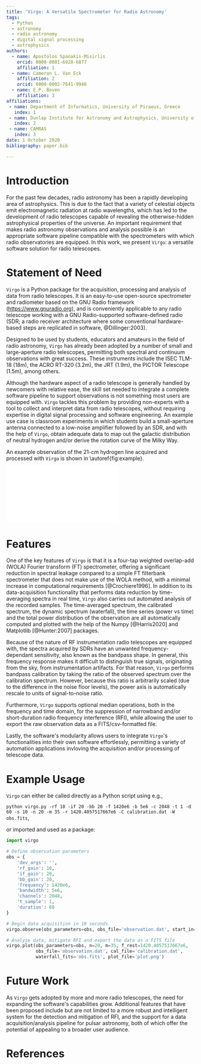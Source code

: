 ```yaml
---
title: 'Virgo: A Versatile Spectrometer for Radio Astronomy'
tags:
  - Python
  - astronomy
  - radio astronomy
  - digital signal processing
  - astrophysics
authors:
  - name: Apostolos Spanakis-Misirlis
    orcid: 0000-0001-6928-6877
    affiliation: 1
  - name: Cameron L. Van Eck
    affiliation: 2
    orcid: 0000-0002-7641-9946
  - name: E.P. Boven
    affiliation: 3
affiliations:
 - name: Department of Informatics, University of Piraeus, Greece
   index: 1
 - name: Dunlap Institute for Astronomy and Astrophysics, University of Toronto, 50 St. George Street, Toronto, ON M5S 3H4, Canada
   index: 2
 - name: CAMRAS
   index: 3
date: 1 October 2020
bibliography: paper.bib

---
```


# Introduction

For the past few decades, radio astronomy has been a rapidly developing area of
astrophysics. This is due to the fact that a variety of celestial objects emit
electromagnetic radiation at radio wavelengths, which has led to the
development of radio telescopes capable of revealing the otherwise-hidden
astrophysical properties of the universe. An important requirement that makes radio
astronomy observations and analysis possible is an appropriate software pipeline
compatible with the spectrometers with which radio observatories are equipped. In
this work, we present `Virgo`: a versatile software solution for radio telescopes.

# Statement of Need

`Virgo` is a Python package for the acquisition, processing and analysis of
data from radio telescopes. It is an easy-to-use open-source spectrometer and
radiometer based on the GNU Radio framework (https://www.gnuradio.org), and is conveniently
applicable to any radio telescope working with a GNU Radio-supported software-defined
radio (SDR; a radio receiver architecture where some conventional hardware-based
steps are replicated in software, @Dillinger:2003).

Designed to be used by students, educators and amateurs in the field of radio
astronomy, `Virgo` has already been adopted by a number of small and
large-aperture radio telescopes, permitting both spectral and continuum
observations with great success. These instruments include the ISEC TLM-18 (18m),
the ACRO RT-320 (3.2m), the JRT (1.9m), the PICTOR Telescope (1.5m), among others.

Although the hardware aspect of a radio telescope is generally handled by newcomers
with relative ease, the skill set needed to integrate a complete software pipeline to
support observations is not something most users are equipped with. `Virgo` tackles
this problem by providing non-experts with a tool to collect and interpret data from
radio telescopes, without requiring expertise in digital signal processing and
software engineering. An example use case is classroom experiments in which students
build a small-aperture antenna connected to a low-noise amplifier followed by an SDR,
and with the help of `Virgo`, obtain adequate data to map out the galactic
distribution of neutral hydrogen and/or derive the rotation curve of the Milky Way.

An example observation of the 21-cm hydrogen line acquired and processed with
`Virgo` is shown in \autoref{fig:example}.

![Observation of galactic clouds of neutral hydrogen toward the constellation of Cygnus ($\alpha = 20\mathrm{h}$, $\delta = 40^{\circ}$, $l = 77^{\circ}$, $b = 3^{\circ}$), observed by the TLM-18 Telescope in New Jersey, U.S. with `Virgo`. The average spectrum (top left), the calibrated spectrum (top center), the dynamic spectrum (top right) and the time series along with the total power distribution (bottom) are all plotted by the software automatically.\label{fig:example}](example.pdf)

# Features

One of the key features of `Virgo` is that it is a four-tap weighted overlap-add (WOLA) Fourier transform (FT)
spectrometer, offering a significant reduction in spectral leakage compared to
a simple FT filterbank spectrometer that does not make use of the WOLA method, with a minimal
increase in computational requirements [@Crochiere1996]. In addition to
its data-acquisition functionality that performs data reduction by time-averaging
spectra in real time, `Virgo` also carries out automated analysis of the recorded
samples. The time-averaged spectrum, the calibrated spectrum, the dynamic spectrum
(waterfall), the time series (power vs time) and the total power distribution of the
observation are all automatically computed and plotted with the help of the Numpy
[@Harris2020] and Matplotlib [@Hunter:2007] packages.

Because of the nature of RF instrumentation radio telescopes are equipped with, the spectra acquired by SDRs
have an unwanted frequency-dependant sensitivity, also known as the bandpass shape.
In general, this frequency response makes it difficult to distinguish true signals,
originating from the sky, from instrumentation artifacts. For that reason, `Virgo`
performs bandpass calibration by taking the ratio of the observed spectrum over
the calibration spectrum. However, because this ratio is arbitrarily scaled (due to
the difference in the noise floor levels), the power axis is automatically rescale
to units of signal-to-noise ratio.

Furthermore, `Virgo` supports optional median operations, both
in the frequency and time domain, for the suppression of narrowband and/or
short-duration radio frequency interference (RFI), while allowing the user to export
the raw observation data as a FITS/csv-formatted file.

Lastly, the software's modularity allows users to integrate `Virgo`'s
functionalities into their own software effortlessly, permitting a variety of automation
applications invloving the acquisition and/or processing of telescope data.

# Example Usage

`Virgo` can either be called directly as a Python script using e.g.,

`python virgo.py -rf 10 -if 20 -bb 20 -f 1420e6 -b 5e6 -c 2048 -t 1 -d 60 -s 10 -n 20 -m 35 -r 1420.4057517667e6 -C calibration.dat -W obs.fits`,

or imported and used as a package:
```python
import virgo

# Define observation parameters
obs = {
    'dev_args': '',
    'rf_gain': 10,
    'if_gain': 20,
    'bb_gain': 20,
    'frequency': 1420e6,
    'bandwidth': 5e6,
    'channels': 2048,
    't_sample': 1,
    'duration': 60
}

# Begin data acquisition in 10 seconds
virgo.observe(obs_parameters=obs, obs_file='observation.dat', start_in=10)

# Analyze data, mitigate RFI and export the data as a FITS file
virgo.plot(obs_parameters=obs, n=20, m=35, f_rest=1420.4057517667e6,
           obs_file='observation.dat', cal_file='calibration.dat',
           waterfall_fits='obs.fits', plot_file='plot.png')
```

# Future Work

As `Virgo` gets adopted by more and more radio telescopes, the need for expanding the
software's capabilities grow. Additional features that have been proposed include but
are not limited to a more robust and intelligent system for the detection and
mitigation of RFI, and the support for a data acquisition/analysis pipeline for
pulsar astronomy, both of which offer the potential of appealing to a broader user
audience.

# References

